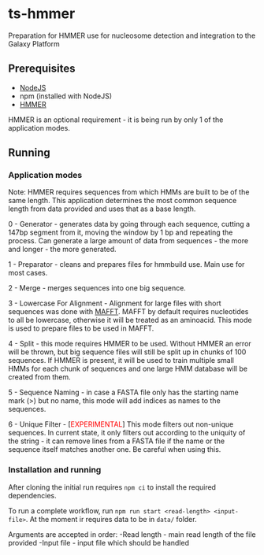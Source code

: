 # ts-hmmer

Preparation for HMMER use for nucleosome detection and integration to the Galaxy Platform

## Prerequisites

  - [NodeJS](https://nodejs.org/en)
  - npm (installed with NodeJS)
  - [HMMER](http://hmmer.org/)

  HMMER is an optional requirement - it is being run by only 1 of the application modes.
  
## Running

### Application modes

Note: HMMER requires sequences from which HMMs are built to be of the same length. This application determines the most common sequence length from data provided and uses that as a base length.

0 - Generator - generates data by going through each sequence, cutting a 147bp segment from it, moving the window by 1 bp and repeating the process. Can generate a large amount of data from sequences - the more and longer - the more generated.

1 - Preparator - cleans and prepares files for hmmbuild use. Main use for most cases.

2 - Merge - merges sequences into one big sequence.

3 - Lowercase For Alignment - Alignment for large files with short sequences was done with [MAFFT](https://mafft.cbrc.jp/alignment/server/large.html?aug31). MAFFT by default requires nucleotides to all be lowercase, otherwise it will be treated as an aminoacid. This mode is used to prepare files to be used in MAFFT.

4 - Split - this mode requires HMMER to be used. Without HMMER an error will be thrown, but big sequence files will still be split up in chunks of 100 sequences. If HMMER is present, it will be used to train multiple small HMMs for each chunk of sequences and one large HMM database will be created from them.

5 - Sequence Naming - in case a FASTA file only has the starting name mark (>) but no name, this mode will add indices as names to the sequences.

6 - Unique Filter - [<span style="color:red;">EXPERIMENTAL</span>] This mode filters out non-unique sequences. In current state, it only filters out according to the uniquity of the string - it can remove lines from a FASTA file if the name or the sequence itself matches another one. Be careful when using this.

### Installation and running

After cloning the initial run requires `npm ci` to install the required dependencies.

To run a complete workflow, run `npm run start <read-length> <input-file>`.
At the moment ir requires data to be in `data/` folder.

Arguments are accepted in order:
  -Read length - main read length of the file provided
  -Input file - input file which should be handled
